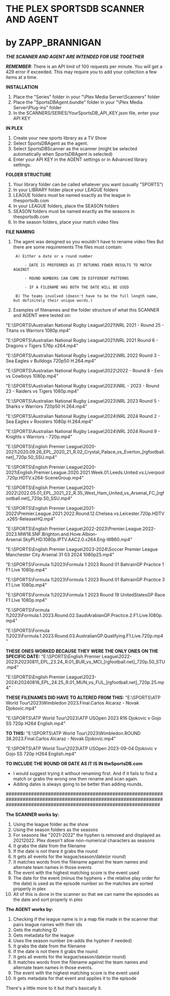 
# THE PLEX SPORTSDB SCANNER AND AGENT      
# by ZAPP_BRANNIGAN

***THE SCANNER AND AGENT ARE INTENDED FOR USE TOGETHER***

***REMEMBER***: There is an API limit of 100 requests per minute. You will get a 429 error if exceeded. This may require you to add your collection a few items at a time.

**INSTALLATION**
1.	Place the "Series" folder in your "\Plex Media Server\Scanners\" folder
2.	Place the "SportsDBAgent.bundle" folder in your "\Plex Media Server\Plug-ins\" folder
3. In the SCANNERS/SERIES/YourSportsDB_API_KEY.json file, enter your API KEY

**IN PLEX**
1.  Create your new sports library as a TV Show
2.	Select SportsDBAgent as the agent.
3.	Select SportsDBScanner as the scanner (might be selected automatically when SportsDBAgent is selected)
4.  Enter your API KEY in the AGENT settings or in Advanced library settings.

**FOLDER STRUCTURE**
1. Your library folder can be called whatever you want (usually "SPORTS")
2. In your LIBRARY folder place your LEAGUE folders
3. LEAGUE folders must be named exactly as the league in thesportsdb.com
4. In your LEAGUE folders, place the SEASON folders
5. SEASON folders must be named exactly as the seasons in thesportsdb.com
6. In the season folders, place your match video files

**FILE NAMING**
1. The agent was deisgned so you wouldn't have to rename video files
    But there are some requirements
    The files must contain:
   
        A) Either a date or a round number
   
            - DATE IS PREFERRED AS IT RETURNS FEWER RESULTS TO MATCH AGAINST
   
            - ROUND NUMBERS CAN COME IN DIFFERENT PATTERNS
   
            - IF A FILENAME HAS BOTH THE DATE WILL BE USED

        B) The teams involved (doesn't have to be the full length name, but definitely their unique words.)

3. Examples of filenames and the folder structure of what this SCANNER and AGENT were tested on:

"E:\SPORTS\Australian National Rugby League\2021\NRL 2021 - Round 25 - Titans vs Warriors 1080p.mp4"

"E:\SPORTS\Australian National Rugby League\2021\NRL 2021 Round 8 - Dragons v Tigers 576p x264.mp4"

"E:\SPORTS\Australian National Rugby League\2022\NRL 2022 Round 3 - Sea Eagles v Bulldogs 720p50 H.264.mp4"

"E:\SPORTS\Australian National Rugby League\2022\2022 - Round 8 - Eels vs Cowboys 1080p.mp4"

"E:\SPORTS\Australian National Rugby League\2023\NRL - 2023 - Round 23 - Raiders vs Tigers 1080p.mp4"

"E:\SPORTS\Australian National Rugby League\2023\NRL 2023 Round 5 - Sharks v Warriors 720p50 H.264.mp4"

"E:\SPORTS\Australian National Rugby League\2024\NRL 2024 Round 2 - Sea Eagles v Roosters 1080p H.264.mp4"

"E:\SPORTS\Australian National Rugby League\2024\NRL 2024 Round 9 - Knights v Warriors - 720p.mp4"

"E:\SPORTS\English Premier League\2020-2021\2020.09.26_EPL_2020_21_R.02_Crystal_Palace_vs_Everton_[rgfootball.net]_720p.50_SSU.mp4"

"E:\SPORTS\English Premier League\2020-2021\English.Premier.League.2020.2021.Week.01.Leeds.United.vs.Liverpool.720p.HDTV.x264-SceneGroup.mp4"

"E:\SPORTS\English Premier League\2021-2022\2022.05.01_EPL_2021_22_R.35_West_Ham_United_vs_Arsenal_FC_[rgfootball.net]_720p.50_SSU.mp4"

"E:\SPORTS\English Premier League\2021-2022\Premier.League.2021.2022.Round.12.Chelsea.vs.Leicester.720p.HDTV.x265-ReleaseHQ.mp4"

"E:\SPORTS\English Premier League\2022-2023\Premier.League.2022-2023.MW18.SNF.Brighton.and.Hove.Albion-Arsenal.SkyPLHD.1080p.IPTV.AAC2.0.x264.Eng-WB60.mp4"

"E:\SPORTS\English Premier League\2023-2024\Soccer Premier League Manchester City Arsenal 31 03 2024 1080p25.mp4"

"E:\SPORTS\Formula 1\2023\Formula 1 2023 Round 01 BahrainGP Practice 1 F1 Live 1080p.mp4"

"E:\SPORTS\Formula 1\2023\Formula 1 2023 Round 01 BahrainGP Practice 3 F1 Live 1080p.mp4"

"E:\SPORTS\Formula 1\2023\Formula 1 2023 Round 19 UnitedStatesGP Race F1 Live 1080p.mp4"

"E:\SPORTS\Formula 1\2023\Formula.1.2023.Round.02.SaudiArabianGP.Practice.2.F1.Live.1080p.mp4"

"E:\SPORTS\Formula 1\2023\Formula.1.2023.Round.03.AustralianGP.Qualifying.F1.Live.720p.mp4"


**THESE ONES WORKED BECAUSE THEY WERE THE ONLY ONES ON THE SPECIFIC DATE:**
"E:\SPORTS\English Premier League\2022-2023\20230811_EPL_23.24_R.01_BUR_vs_MCI_[rgfootball.net]_720p.50_STU.mp4"

"E:\SPORTS\English Premier League\2023-2024\20240816_EPL_24.25_R.01_MUN_vs_FUL_[rgfootball.net]_720p.25.mp4"


**THESE FILENAMES DID HAVE TO ALTERED FROM THIS:**
"E:\SPORTS\ATP World Tour\2023\Wimbledon 2023.Final.Carlos Alcaraz - Novak Djokovic.mp4"

"E:\SPORTS\ATP World Tour\2023\ATP USOpen 2023 R16 Djokovic v Gojo SS 720p H264 English.mp4"

**TO THIS:**
"E:\SPORTS\ATP World Tour\2023\Wimbledon.ROUND 38.2023.Final.Carlos Alcaraz - Novak Djokovic.mp4"

"E:\SPORTS\ATP World Tour\2023\ATP USOpen 2023-09-04 Djokovic v Gojo SS 720p H264 English.mp4"

**TO INCLUDE THE ROUND OR DATE AS IT IS IN theSportsDB.com**

- I would suggest trying it without renaming first. And if it fails to find a match or grabs the wrong one then rename and scan again. 
- Adding dates is always going to be better than adding rounds.


#######################################################################################################################################################################

**The SCANNER works by:**
1.  Using the league folder as the show
2.  Using the season folders as the seasons
3.  For seasons like "2021-2022" the hyphen is removed and displayed as 20212022. Plex doesn't allow non-numerical characters as seasons
4.  It grabs the date from the filename
5.  If the date is not there it grabs the round
6.  It gets all events for the league/season/date(or round)
7.  It matches words from the filename against the team names and alternate team names in those events
8.  The event with the highest matching score is the event used
9.  The date for the event (minus the hyphens + the relative play order for the date) is used as the episode number so the matches are sorted properly in plex
10. All of this is done in the scanner so that we can name the episodes as the date and sort properly in plex

**The AGENT works by:**
1.  Checking if the league name is in a map file made in the scanner that pairs league names with their ids
2.  Gets the matching ID
3.  Gets metadata for the league
4.  Uses the season number (re-adds the hyphen if needed)
5.  It grabs the date from the filename
6.  If the date is not there it grabs the round
7.  It gets all events for the league/season/date(or round)
8.  It matches words from the filename against the team names and alternate team names in those events. 
9.  The event with the highest matching score is the event used
10. It gets metadata for that event and applies it to the episode

There's a little more to it but that's basically it.

